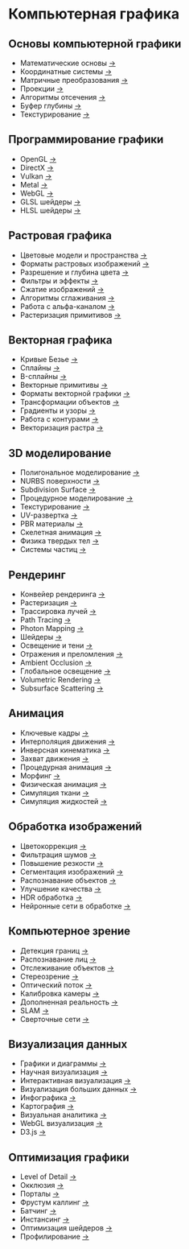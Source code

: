 # Компьютерная графика

## Основы компьютерной графики
- Математические основы [→](/notes/math_graphics_basics.md)
- Координатные системы [→](/notes/coordinate_systems_graphics.md) 
- Матричные преобразования [→](/notes/matrix_transformations_graphics.md)
- Проекции [→](/notes/projections_graphics.md)
- Алгоритмы отсечения [→](/notes/clipping_graphics.md)
- Буфер глубины [→](/notes/z_buffer_graphics.md)
- Текстурирование [→](/notes/texturing_basics_graphics.md)

## Программирование графики
- OpenGL [→](/notes/opengl.md)
- DirectX [→](/notes/directx.md)
- Vulkan [→](/notes/vulkan.md)
- Metal [→](/notes/metal.md)
- WebGL [→](/notes/webgl.md)
- GLSL шейдеры [→](/notes/glsl.md)
- HLSL шейдеры [→](/notes/hlsl.md)

## Растровая графика
- Цветовые модели и пространства [→](/notes/color_models.md)
- Форматы растровых изображений [→](/notes/raster_formats.md)
- Разрешение и глубина цвета [→](/notes/resolution_color_depth.md)
- Фильтры и эффекты [→](/notes/filters_effects.md)
- Сжатие изображений [→](/notes/image_compression.md)
- Алгоритмы сглаживания [→](/notes/antialiasing.md)
- Работа с альфа-каналом [→](/notes/alpha_channel.md)
- Растеризация примитивов [→](/notes/primitive_rasterization.md)

## Векторная графика
- Кривые Безье [→](/notes/bezier_curves.md)
- Сплайны [→](/notes/splines.md)
- B-сплайны [→](/notes/b_splines.md)
- Векторные примитивы [→](/notes/vector_primitives.md)
- Форматы векторной графики [→](/notes/vector_formats.md)
- Трансформации объектов [→](/notes/object_transformations.md)
- Градиенты и узоры [→](/notes/gradients_patterns.md)
- Работа с контурами [→](/notes/path_operations.md)
- Векторизация растра [→](/notes/vectorization.md)

## 3D моделирование
- Полигональное моделирование [→](/notes/polygon_modeling.md)
- NURBS поверхности [→](/notes/nurbs.md)
- Subdivision Surface [→](/notes/subdivision_surface.md)
- Процедурное моделирование [→](/notes/procedural_modeling.md)
- Текстурирование [→](/notes/texturing.md)
- UV-развертка [→](/notes/uv_mapping.md)
- PBR материалы [→](/notes/pbr_materials.md)
- Скелетная анимация [→](/notes/skeletal_animation.md)
- Физика твердых тел [→](/notes/rigid_body_physics.md)
- Системы частиц [→](/notes/particle_systems.md)

## Рендеринг
- Конвейер рендеринга [→](/notes/render_pipeline.md)
- Растеризация [→](/notes/rasterization.md)
- Трассировка лучей [→](/notes/ray_tracing.md)
- Path Tracing [→](/notes/path_tracing.md)
- Photon Mapping [→](/notes/photon_mapping.md)
- Шейдеры [→](/notes/shaders.md)
- Освещение и тени [→](/notes/lighting_shadows.md)
- Отражения и преломления [→](/notes/reflections_refractions.md)
- Ambient Occlusion [→](/notes/ambient_occlusion.md)
- Глобальное освещение [→](/notes/global_illumination.md)
- Volumetric Rendering [→](/notes/volumetric_rendering.md)
- Subsurface Scattering [→](/notes/subsurface_scattering.md)

## Анимация
- Ключевые кадры [→](/notes/keyframes.md)
- Интерполяция движения [→](/notes/motion_interpolation.md)
- Инверсная кинематика [→](/notes/inverse_kinematics.md)
- Захват движения [→](/notes/motion_capture.md)
- Процедурная анимация [→](/notes/procedural_animation.md)
- Морфинг [→](/notes/morphing.md)
- Физическая анимация [→](/notes/physics_animation.md)
- Симуляция ткани [→](/notes/cloth_simulation.md)
- Симуляция жидкостей [→](/notes/fluid_simulation.md)

## Обработка изображений
- Цветокоррекция [→](/notes/color_correction.md)
- Фильтрация шумов [→](/notes/noise_reduction.md)
- Повышение резкости [→](/notes/sharpening.md)
- Сегментация изображений [→](/notes/image_segmentation.md)
- Распознавание объектов [→](/notes/object_recognition.md)
- Улучшение качества [→](/notes/image_enhancement.md)
- HDR обработка [→](/notes/hdr_processing.md)
- Нейронные сети в обработке [→](/notes/neural_image_processing.md)

## Компьютерное зрение
- Детекция границ [→](/notes/edge_detection.md)
- Распознавание лиц [→](/notes/face_recognition.md)
- Отслеживание объектов [→](/notes/object_tracking.md)
- Стереозрение [→](/notes/stereo_vision.md)
- Оптический поток [→](/notes/optical_flow.md)
- Калибровка камеры [→](/notes/camera_calibration.md)
- Дополненная реальность [→](/notes/augmented_reality.md)
- SLAM [→](/notes/slam.md)
- Сверточные сети [→](/notes/cnn.md)

## Визуализация данных
- Графики и диаграммы [→](/notes/charts_graphs.md)
- Научная визуализация [→](/notes/scientific_visualization.md)
- Интерактивная визуализация [→](/notes/interactive_visualization.md)
- Визуализация больших данных [→](/notes/big_data_visualization.md)
- Инфографика [→](/notes/infographics.md)
- Картография [→](/notes/cartography.md)
- Визуальная аналитика [→](/notes/visual_analytics.md)
- WebGL визуализация [→](/notes/webgl_visualization.md)
- D3.js [→](/notes/d3js.md)

## Оптимизация графики
- Level of Detail [→](/notes/lod.md)
- Окклюзия [→](/notes/occlusion.md)
- Порталы [→](/notes/portals.md)
- Фрустум каллинг [→](/notes/frustum_culling.md)
- Батчинг [→](/notes/batching.md)
- Инстансинг [→](/notes/instancing.md)
- Оптимизация шейдеров [→](/notes/shader_optimization.md)
- Профилирование [→](/notes/graphics_profiling.md)
